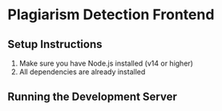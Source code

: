 # Plagiarism Detection Frontend

## Setup Instructions

1. Make sure you have Node.js installed (v14 or higher)
2. All dependencies are already installed

## Running the Development Server

